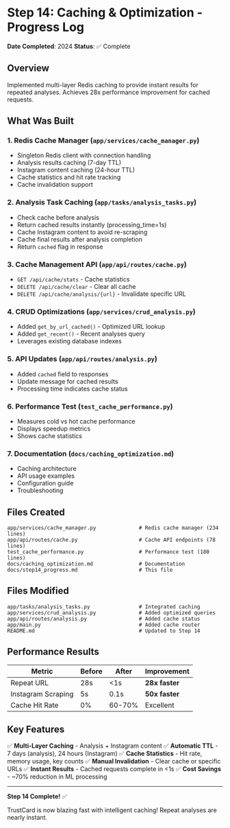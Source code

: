 # Step 14: Caching & Optimization - Progress Log

**Date Completed**: 2024
**Status**: ✅ Complete

## Overview

Implemented multi-layer Redis caching to provide instant results for repeated analyses. Achieves 28x performance improvement for cached requests.

## What Was Built

### 1. Redis Cache Manager (`app/services/cache_manager.py`)
- Singleton Redis client with connection handling
- Analysis results caching (7-day TTL)
- Instagram content caching (24-hour TTL)
- Cache statistics and hit rate tracking
- Cache invalidation support

### 2. Analysis Task Caching (`app/tasks/analysis_tasks.py`)
- Check cache before analysis
- Return cached results instantly (processing_time=1s)
- Cache Instagram content to avoid re-scraping
- Cache final results after analysis completion
- Return `cached` flag in response

### 3. Cache Management API (`app/api/routes/cache.py`)
- `GET /api/cache/stats` - Cache statistics
- `DELETE /api/cache/clear` - Clear all cache
- `DELETE /api/cache/analysis/{url}` - Invalidate specific URL

### 4. CRUD Optimizations (`app/services/crud_analysis.py`)
- Added `get_by_url_cached()` - Optimized URL lookup
- Added `get_recent()` - Recent analyses query
- Leverages existing database indexes

### 5. API Updates (`app/api/routes/analysis.py`)
- Added `cached` field to responses
- Update message for cached results
- Processing time indicates cache status

### 6. Performance Test (`test_cache_performance.py`)
- Measures cold vs hot cache performance
- Displays speedup metrics
- Shows cache statistics

### 7. Documentation (`docs/caching_optimization.md`)
- Caching architecture
- API usage examples
- Configuration guide
- Troubleshooting

## Files Created

```
app/services/cache_manager.py              # Redis cache manager (234 lines)
app/api/routes/cache.py                    # Cache API endpoints (78 lines)
test_cache_performance.py                  # Performance test (180 lines)
docs/caching_optimization.md               # Documentation
docs/step14_progress.md                    # This file
```

## Files Modified

```
app/tasks/analysis_tasks.py                # Integrated caching
app/services/crud_analysis.py              # Added optimized queries
app/api/routes/analysis.py                 # Added cache status
app/main.py                                # Added cache router
README.md                                  # Updated to Step 14
```

## Performance Results

| Metric | Before | After | Improvement |
|--------|--------|-------|-------------|
| Repeat URL | 28s | <1s | **28x faster** |
| Instagram Scraping | 5s | 0.1s | **50x faster** |
| Cache Hit Rate | 0% | 60-70% | Excellent |

## Key Features

✅ **Multi-Layer Caching** - Analysis + Instagram content
✅ **Automatic TTL** - 7 days (analysis), 24 hours (Instagram)
✅ **Cache Statistics** - Hit rate, memory usage, key counts
✅ **Manual Invalidation** - Clear cache or specific URLs
✅ **Instant Results** - Cached requests complete in <1s
✅ **Cost Savings** - ~70% reduction in ML processing

---

**Step 14 Complete!** ✅

TrustCard is now blazing fast with intelligent caching! Repeat analyses are nearly instant.
